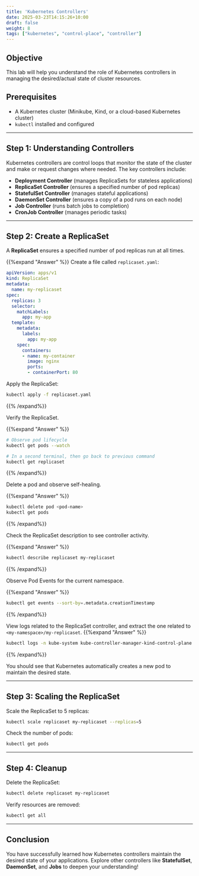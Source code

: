 ```yaml
---
title: 'Kubernetes Controllers'
date: 2025-03-23T14:15:26+10:00
draft: false
weight: 8
tags: ["kubernetes", "control-place", "controller"]
---
```


## Objective
This lab will help you understand the role of Kubernetes controllers in managing the desired/actual state of cluster resources.

## Prerequisites

- A Kubernetes cluster (Minikube, Kind, or a cloud-based Kubernetes cluster)
- `kubectl` installed and configured

---

## Step 1: Understanding Controllers

Kubernetes controllers are control loops that monitor the state of the cluster and make or request changes where needed. The key controllers include:
- **Deployment Controller** (manages ReplicaSets for stateless applications)
- **ReplicaSet Controller** (ensures a specified number of pod replicas)
- **StatefulSet Controller** (manages stateful applications)
- **DaemonSet Controller** (ensures a copy of a pod runs on each node)
- **Job Controller** (runs batch jobs to completion)
- **CronJob Controller** (manages periodic tasks)

---

## Step 2: Create a ReplicaSet

A **ReplicaSet** ensures a specified number of pod replicas run at all times.


{{%expand "Answer" %}}
Create a file called `replicaset.yaml`:

```yaml
apiVersion: apps/v1
kind: ReplicaSet
metadata:
  name: my-replicaset
spec:
  replicas: 3
  selector:
    matchLabels:
      app: my-app
  template:
    metadata:
      labels:
        app: my-app
    spec:
      containers:
      - name: my-container
        image: nginx
        ports:
        - containerPort: 80
```

Apply the ReplicaSet:
```sh
kubectl apply -f replicaset.yaml
```
{{% /expand%}}

Verify the ReplicaSet.

{{%expand "Answer" %}}
```sh
# Observe pod lifecycle
kubectl get pods --watch

# In a second terminal, then go back to previous command
kubectl get replicaset
```
{{% /expand%}}

Delete a pod and observe self-healing.

{{%expand "Answer" %}}
```sh
kubectl delete pod <pod-name>
kubectl get pods
```
{{% /expand%}}

Check the ReplicaSet description to see controller activity.

{{%expand "Answer" %}}
```sh
kubectl describe replicaset my-replicaset
```
{{% /expand%}}

Observe Pod Events for the current namespace.

{{%expand "Answer" %}}
```sh
kubectl get events --sort-by=.metadata.creationTimestamp
```
{{% /expand%}}

View logs related to the ReplicaSet controller, and extract the one related to `<my-namespace>/my-replicaset`.
{{%expand "Answer" %}}
```sh
kubectl logs -n kube-system kube-controller-manager-kind-control-plane
```
{{% /expand%}}

You should see that Kubernetes automatically creates a new pod to maintain the desired state.

---

## Step 3: Scaling the ReplicaSet

Scale the ReplicaSet to 5 replicas:
```sh
kubectl scale replicaset my-replicaset --replicas=5
```

Check the number of pods:
```sh
kubectl get pods
```

---

## Step 4: Cleanup
Delete the ReplicaSet:
```sh
kubectl delete replicaset my-replicaset
```

Verify resources are removed:
```sh
kubectl get all
```

---

## Conclusion
You have successfully learned how Kubernetes controllers maintain the desired state of your applications. Explore other controllers like **StatefulSet**, **DaemonSet**, and **Jobs** to deepen your understanding!

